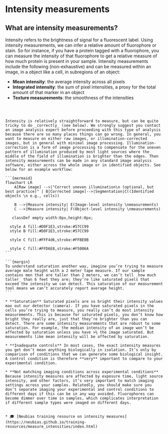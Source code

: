 # Intensity measurements

## What are intensity measurements?
Intensity refers to the brightness of signal for a fluorescent label. Using intensity measurements, we can infer a relative amount of fluorophore or stain. So for instance, if you have a protein tagged with a fluorophore, you can measure the intensity of that fluorophore to get a relative measure of how much protein is present in your sample. Intensity measurements include the following (non-exhaustive) and can be measured within an image, in a object like a cell, in subregions of an object:
* **Mean intensity**: the average intensity across all pixels
* **Integrated intensity**: the sum of pixel intensities, a proxy for the total amount of that marker in an object
* **Texture measurements**: the smoothness of the intensities

<br>

````{dropdown} 📏 How do I measure it?

Intensity is relatively straightforward to measure, but can be quite tricky to do _correctly_ (see below). We strongly suggest you contact an image analysis expert before proceeding with this type of analysis because there are so many places things can go wrong. In general, you want to measure on either raw images, or illumination-corrected images, but in general with minimal image processing. Illumination-correction is a form of image processing to compensate for the uneven pattern of illumination produced by most light sources where the middle of the field of illumination is brighter than the edges. Then intensity measurements can be made in any standard image analysis software, either across the whole image or in identified objects. See below for an example workflow:

```{mermaid}
flowchart LR
    A[Raw image] -->|"Correct uneven illumination\n (optional, but best practice)" | B[Corrected image]-->|Segmentation|C((Identified objects \n e.g., cells))

    B -->|Measure intensity| E(Image-level intensity \nmeasurements)
    C -->|Measure intensity| F(Object-level intensity \nmeasurements)

   classDef empty width:0px,height:0px;

  style A fill:#D0F1E3,stroke:#57CC99
  style B fill:#D0F1E3,stroke:#57CC99

  style C fill:#FFF4d6,stroke:#FFBE0B

  style C fill:#FFD6E8,stroke:#F5006A
```
````

````{dropdown} <span style="color: red">⚠️</span> Where can things go wrong?
```{margin}
To understand saturation another way, imagine you’re trying to measure average male height with a 2 meter tape measure. If our sample contains men that are taller than 2 meters, we can’t tell _how much taller_ than 6 feet they are; they’re like saturated pixels that exceed the intensity we can detect. This saturation of our measurement tool means we can’t accurately report average height.
```

* **Saturation** Saturated pixels are so bright their intensity values max out our detector (camera). If you have saturated pixels in the cells you’re trying to measure, you really can’t do most intensity measurements. This is because for saturated pixels, you don’t know how bright they really are, just that they’re brighter than you can detect. There are some intensity measurements that are robust to some saturation. For example, the median intensity of an image won’t be affected by saturation unless you have >½ the image saturated. But measurements like mean intensity will be affected by saturation.

* **Inadequate controls** In most cases, the exact intensity measures you get don’t mean anything biologically in isolation. It’s only by comparison of conditions that we can generate some biological insight. A control condition is therefore **very** important to compare to your experimental condition.

* **Not matching imaging conditions across experimental conditions** Because intensity measures are affected by exposure time, light source intensity, and other factors, it’s very important to match imaging settings across your samples. Relatedly, you should make sure you don’t separate imaging your experimental and control conditions to different days if this can be in any way avoided. Fluorophores can become dimmer over time in samples, which complicates interpretation if different sample types were imaged on different days.

````

```{dropdown} 📚🤷‍♀️ Where can I learn more?

* 🎓 [Neubias training resource on intensity measures](https://neubias.github.io/training-resources/measure_intensities/index.html)

```
